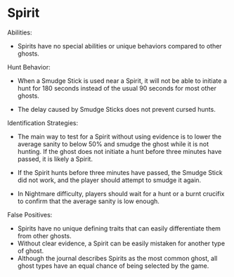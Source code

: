 # Spirit

Abilities:

-   Spirits have no special abilities or unique behaviors compared to other ghosts.

Hunt Behavior:

-   When a Smudge Stick is used near a Spirit, it will not be able to initiate a hunt for 180 seconds instead of the usual 90 seconds for most other ghosts.

-   The delay caused by Smudge Sticks does not prevent cursed hunts.

Identification Strategies:

-   The main way to test for a Spirit without using evidence is to lower the average sanity to below 50% and smudge the ghost while it is not hunting. If the ghost does not initiate a hunt before three minutes have passed, it is likely a Spirit.

-   If the Spirit hunts before three minutes have passed, the Smudge Stick did not work, and the player should attempt to smudge it again.

-   In Nightmare difficulty, players should wait for a hunt or a burnt crucifix to confirm that the average sanity is low enough.

False Positives:

-   Spirits have no unique defining traits that can easily differentiate them from other ghosts.
-   Without clear evidence, a Spirit can be easily mistaken for another type of ghost.
-   Although the journal describes Spirits as the most common ghost, all ghost types have an equal chance of being selected by the game.